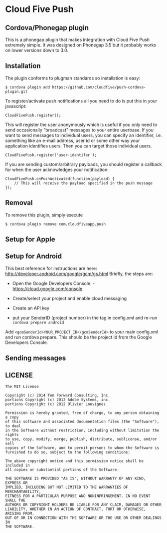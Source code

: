 # Cloud Five Push

## Cordova/Phonegap plugin
 This is a phonegap plugin that makes integration with Cloud Five Push extremely simple. It was designed on Phonegap 3.5 but it probably works on lower versions down to 3.0.

## Installation

The plugin conforms to plugman standards so installation is easy:

    $ cordova plugin add https://github.com/cloudfive/push-cordova-plugin.git

To register/activate push notifications all you need to do is put this in your javascript:

    CloudFivePush.register();

This will register the user anonymously which is useful if you only need to send occasionally "broadcast" messages to your entire userbase.  If you want to send messages to individual users, you can specify an identifier, i.e. something like an e-mail address, user id or some other way your application identifies users.  Then you can target those individual users.

    CloudFivePush.register('user-identifer');

If you are sending custom/arbitrary payloads, you should register a callback for when the user acknowledges your notification:

    CloudFivePush.onPushActivated(function(payload) {
        // This will receive the payload specified in the push message
    });


## Removal

To remove this plugin, simply execute

    $ cordova plugin remove com.cloudfiveapp.push


## Setup for Apple

## Setup for Android

This best reference for instructions are here: http://developer.android.com/google/gcm/gs.html  Briefly, the steps are:

  * Open the Google Developers Console. - https://cloud.google.com/console

  * Create/select your project and enable cloud messaging

  * Create an API key

  * put your SenderID (project number) in the <gcmSenderId> tag in config.xml and re-run `cordova prepare android`

Add ```<gcmSenderId>YOUR_PROJECT_ID</gcmSenderId>``` to your main config.xml and run cordova prepare.
This should be the project id from the Google Developers Console.

## Sending messages



## LICENSE

    The MIT License

    Copyright (c) 2014 Ten Forward Consulting, Inc.
    portions Copyright (c) 2012 Adobe Systems, inc.
    portions Copyright (c) 2012 Olivier Louvignes

    Permission is hereby granted, free of charge, to any person obtaining a copy
    of this software and associated documentation files (the "Software"), to deal
    in the Software without restriction, including without limitation the rights
    to use, copy, modify, merge, publish, distribute, sublicense, and/or sell
    copies of the Software, and to permit persons to whom the Software is
    furnished to do so, subject to the following conditions:

    The above copyright notice and this permission notice shall be included in
    all copies or substantial portions of the Software.

    THE SOFTWARE IS PROVIDED "AS IS", WITHOUT WARRANTY OF ANY KIND, EXPRESS OR
    IMPLIED, INCLUDING BUT NOT LIMITED TO THE WARRANTIES OF MERCHANTABILITY,
    FITNESS FOR A PARTICULAR PURPOSE AND NONINFRINGEMENT. IN NO EVENT SHALL THE
    AUTHORS OR COPYRIGHT HOLDERS BE LIABLE FOR ANY CLAIM, DAMAGES OR OTHER
    LIABILITY, WHETHER IN AN ACTION OF CONTRACT, TORT OR OTHERWISE, ARISING FROM,
    OUT OF OR IN CONNECTION WITH THE SOFTWARE OR THE USE OR OTHER DEALINGS IN
    THE SOFTWARE.
